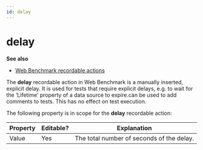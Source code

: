 ```yaml
---
id: delay
---
```


# delay

**See also**

- [Web Benchmark recordable actions](/Web_and_app_UIs/Web_Benchmark_recordable_actions)

The **delay** recordable action in Web Benchmark is a manually inserted, explicit delay. It is used for tests that require explicit delays, e.g. to wait for the ‘Lifetime’ property of a data source to expire.can be used to add comments to tests. This has no effect on test execution.

The following property is in scope for the **delay** recordable action:

|**Property**|**Editable?**|**Explanation**|
|--------|--------|--------|
|Value   |Yes     |The total number of seconds of the delay.|



 